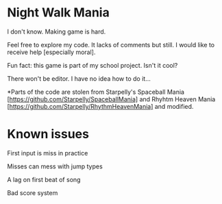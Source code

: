 # Night Walk Mania
I don't know. Making game is hard.

Feel free to explore my code. It lacks of comments but still. I would like to receive help [especially moral].

Fun fact: this game is part of my school project. Isn't it cool?

There won't be editor. I have no idea how to do it...

*Parts of the code are stolen from Starpelly's Spaceball Mania [https://github.com/Starpelly/SpaceballMania] and Rhyhtm Heaven Mania [https://github.com/Starpelly/RhythmHeavenMania] and modified.

# Known issues
First input is miss in practice

Misses can mess with jump types

A lag on first beat of song

Bad score system
